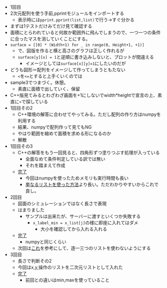 * 1回目
* 2次元配列を使う手前,pprintモジュールをインポートする
    * 表示時には`pprint.pprint(list,list)`で行う→すぐ分かる
* まずは1テストだけみてだけ見て確認する
* 面積にとらわれていると何故か範囲外に飛んでしまうので、一つ一つの条件に合ったマスを消していくことにする。
* `surface = [[0] * (Width+1) for _ in range(0, Height+1, +1)]`
    * で、図版を作ると横と高さのグラフは正しく作れるが
    * `surface[y][x] = 1`と逆順に書き込みしないと、プロットが間違える
        * イメージとしては`surface[x][y]=1`にしたいのだが
* どうも図形＝配列をイメージして作ってしまうともたない
    * `<`を`<=`とすると上手くいくのでは
* sample3でつまづく。休憩。
    * 素直に面積で出していく、保留
* C++版見てみるとわざわざ画面を+1にしないでwidth*heightで宣言の上、素直に`<`で探している
* 1回目その2
    * C++環境の解答に合わせてやってみる。ただし配列の作り方はnumpyを利用する
    * 結果、numpyで配列作って見てもNG
    * やはり範囲を縮めて面積を求める形になるのか
    * 解散
* 1回目その3
    * C++の解答をもう一回見ると、四角形ずつ塗りつぶす処理が入っている
        * 全面なめて条件判定している訳では無い
        * それを踏まえて作成
    * [完了](https://atcoder.jp/contests/abc047/submissions/14489276)
        * 今回はnumpyを使ったためメモリも実行時間も長い
        * [単なるリストを使った方法](https://atcoder.jp/contests/abc047/submissions/3961977)より長い。ただわかりやすいからこれで良し。
* 2回目
    * 図面のシミュレーションではなく長さで表現
    * はまりました
        * サンプルは出来たが、サーバーに渡すといくつか失敗する
            * `x_label_min = x_list[j]`の様に即座に入れてはダメ
                * 大小を確認してから入れる入れる
    * [完了](https://atcoder.jp/contests/abc047/submissions/14715241)
        * numpyと同じくらい
    * 次回は[これ](https://atcoder.jp/contests/abc047/submissions/14683985)を参考にして、逐一三つのリストを使わないようにする
* 3回目
    * 長さで判断その2
    * 今回はx,y,操作のリストを二次元リストとして入れた
    * [完了](https://atcoder.jp/contests/abc047/submissions/14958377)
        * 前回との違いはmin,maxを使っていること

